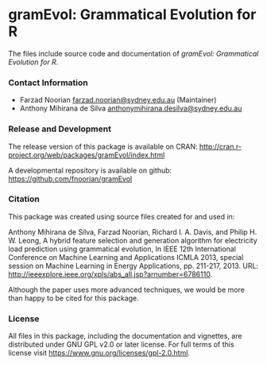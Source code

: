 gramEvol: Grammatical Evolution for R
=====================================
The files include source code and documentation of *gramEvol: Grammatical Evolution for R*.

### Contact Information
 * Farzad Noorian <farzad.noorian@sydney.edu.au> (Maintainer)
 * Anthony Mihirana de Silva <anthonymihirana.desilva@sydney.edu.au>

### Release and Development
The release version of this package is available on CRAN:
<http://cran.r-project.org/web/packages/gramEvol/index.html>
 
A developmental repository is available on github:
<https://github.com/fnoorian/gramEvol>
 
### Citation
This package was created using source files created for and used in:

Anthony Mihirana de Silva, Farzad Noorian, Richard I. A. Davis, and Philip H. W. Leong, 
A hybrid feature selection and generation algorithm for electricity load prediction 
using grammatical evolution, In IEEE 12th International Conference on Machine 
Learning and Applications ICMLA 2013, special session on Machine Learning in 
Energy Applications, pp. 211-217, 2013.
URL: <http://ieeexplore.ieee.org/xpls/abs_all.jsp?arnumber=6786110>.

Although the paper uses more advanced techniques, we would be more than happy
to be cited for this package.

### License
All files in this package, including the documentation and vignettes,
are distributed under GNU GPL v2.0 or later license.
For full terms of this license visit <https://www.gnu.org/licenses/gpl-2.0.html>.

